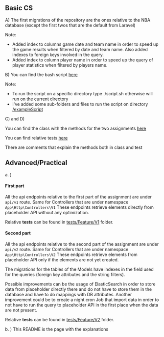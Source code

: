 ## Basic CS

A) The first migrations of the repository are the ones relative to the NBA database (except the first twos that are the default from Laravel)

Note:
- Added index to columns game date and team name in order to speed up the game results when filtered by date and team name. Also added indexes to foreign keys involved in the query.
- Added index to column player name in order to speed up the query of player statistics when filtered by players name.

B) You can find the bash script [here](/script.sh)

Note:
- To run the script on a specific directory type ./script.sh <directory-name> otherwise will run on the current directory
- I've added some sub-folders and files to run the script on directory [/exampleScript](/exampleScript)

C) and D)

You can find the class with the methods for the two assignments [here](/app/Helpers/Sorter.php)

You can find relative tests [here](/tests/Unit/SorterTest.php)

There are comments that explain the methods both in class and test

## Advanced/Practical

a. )

#### First part

All the api endpoints relative to the first part of the assignment are under `api/v1` route.
Same for Controllers that are under namespace `App\Http\Controllers\V1`
These endpoints retrieve elements directly from placeholder API without any optimization.

Relative **tests** can be found in [tests/Feature/V1](tests/Feature/V1) folder.

#### Second part

All the api endpoints relative to the second part of the assignment are under `api/v2` route.
Same for Controllers that are under namespace `App\Http\Controllers\V2`
These endpoints retrieve elements from placeholder API only if the elements are not yet created.

The migrations for the tables of the Models have indexes in the field used for the queries (foreign key attributes and the string filters).

Possible improvements can be the usage of ElasticSearch in order to store data from placeholder directly there and do not have to store them in the database and have to do mappings with DB attributes.
Another improvement could be to create a night cron Job that import data in order to not have to run the query to placeholder API in the first place when the data are not present.

Relative **tests** can be found in [tests/Feature/V2](/tests/Feature/V2) folder.

b. ) This README is the page with the explanations
